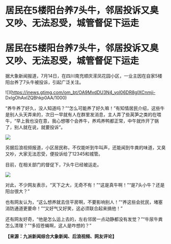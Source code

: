 # 居民在5楼阳台养7头牛，邻居投诉又臭又吵、无法忍受，城管督促下运走

# 居民在5楼阳台养7头牛，邻居投诉又臭又吵、无法忍受，城管督促下运走

据大象新闻报道，7月14日，在四川南充顺庆潆凤花园小区，一业主因在自家5楼阳台养了7头牛被投诉，引起广泛关注。

![](https://inews.gtimg.com/om_bt/OA9MvdDU3N4_yol06DR8gIXCnmji-
DxlgOhAxlZQBhkp0AA/1000)

“养牛养了好久，没人知道吗？”“怎么可能养了好久嘛！”有知情居民介绍，这些牛是别人头天弄来的，次日一早就有人在群里发消息，主人弄了些莴笋之类的在喂牛，“早上我也没在意，我心想哪个会养牛，养鸡养鸭都正常，中午就炸开了锅了，别人就在说，就要投诉”。

![](https://inews.gtimg.com/om_bt/OGJB3uDNJ2a0VslAINaPE9ApVWkYEzrahE0mzX5TwhwPcAA/1000)

另据后浪视频报道，小区居民称，不仅能听到牛叫声，还能闻到牛粪的味道，又臭又吵，大家无法忍受，便投诉给了12345和城管。

目前，在相关部门的督促下，7头牛已经被运走。

![](https://inews.gtimg.com/om_bt/OaWXmsKUqanlcAc943wI4GwuRapRxra74GFgT9CJBF7DUAA/1000)

对此，不少网友表示，“天下之大，无奇不有！”“这是真牛啊！”“是7头小牛？还是阳台很大？”

也有网友认为，“这么想养就去住平房啊，不要影响别人！”“养这些会扰民，堵塞消防通道更要命！”“又好气又好笑，这必须联合起来搞他！”

还有网友好奇，“他是怎么运上去的，左右邻居一点动静都没有发觉？”“牛尿牛粪怎么清理？”“多招苍蝇啊，这人是咋想的？”

**【来源：九派新闻综合大象新闻、后浪视频、网友评论】**

